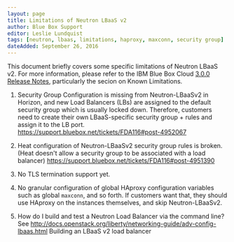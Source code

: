 ```yaml
---
layout: page
title: Limitations of Neutron LBaaS v2
author: Blue Box Support
editor: Leslie Lundquist
tags: [neutron, lbaas, limitations, haproxy, maxconn, security group]
dateAdded: September 26, 2016
---
```



This document briefly covers some specific limitations of Neutron LBaaS v2. For more information, please refer to the
IBM Blue Box Cloud [3.0.0 Release Notes](http://ibm-blue-box-help.github.io/help-documentation/gettingstarted/commontech/Customer_3.0.0_Release_Notes/), particularly the secion on Known Limitations.

1) Security Group Configuration is missing from Neutron-LBaaSv2 in Horizon, and new Load Balancers (LBs) are assigned to the default security group which is usually locked down. Therefore, customers need to create their own LBaaS-specific security group + rules and assign it to the LB port. https://support.bluebox.net/tickets/FDA116#post-4952067

2) Heat configuration of Neutron-LBaaSv2 security group rules is broken. (Heat doesn't allow a security group to be associated with a load balancer) https://support.bluebox.net/tickets/FDA116#post-4951390

3) No TLS termination support yet.

4) No granular configuration of global HAproxy configuration variables such as global `maxconn`, and so forth. If customers want that, they should use HAproxy on the instances themselves, and skip Neutron-LBaaSv2.

5) How do I build and test a Neutron Load Balancer via the command line? See http://docs.openstack.org/liberty/networking-guide/adv-config-lbaas.html Building an LBaaS v2 load balancer

